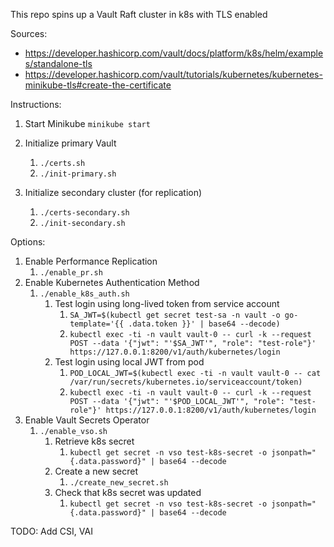 This repo spins up a Vault Raft cluster in k8s with TLS enabled

Sources:

* https://developer.hashicorp.com/vault/docs/platform/k8s/helm/examples/standalone-tls
* https://developer.hashicorp.com/vault/tutorials/kubernetes/kubernetes-minikube-tls#create-the-certificate

Instructions: 

1. Start Minikube
`minikube start`

2. Initialize primary Vault
   1. `./certs.sh`
   2. `./init-primary.sh`

3. Initialize secondary cluster (for replication)
   1. `./certs-secondary.sh`
   2. `./init-secondary.sh`

Options:

1. Enable Performance Replication
   1. `./enable_pr.sh`
2. Enable Kubernetes Authentication Method
   1. `./enable_k8s_auth.sh`
      1. Test login using long-lived token from service account
         1. `SA_JWT=$(kubectl get secret test-sa -n vault -o go-template='{{ .data.token }}' | base64 --decode)`   
         2. `kubectl exec -ti -n vault vault-0 -- curl -k --request POST --data '{"jwt": "'$SA_JWT'", "role": "test-role"}' https://127.0.0.1:8200/v1/auth/kubernetes/login`
      2. Test login using local JWT from pod
         1. `POD_LOCAL_JWT=$(kubectl exec -ti -n vault vault-0 -- cat /var/run/secrets/kubernetes.io/serviceaccount/token)`
         2. `kubectl exec -ti -n vault vault-0 -- curl -k --request POST --data '{"jwt": "'$POD_LOCAL_JWT'", "role": "test-role"}' https://127.0.0.1:8200/v1/auth/kubernetes/login`
3. Enable Vault Secrets Operator
   1. `./enable_vso.sh`
      1. Retrieve k8s secret
         1. `kubectl get secret -n vso test-k8s-secret -o jsonpath="{.data.password}" | base64 --decode`
      2. Create a new secret 
         1. `./create_new_secret.sh`
      3. Check that k8s secret was updated
         1. `kubectl get secret -n vso test-k8s-secret -o jsonpath="{.data.password}" | base64 --decode`



TODO: Add CSI, VAI








